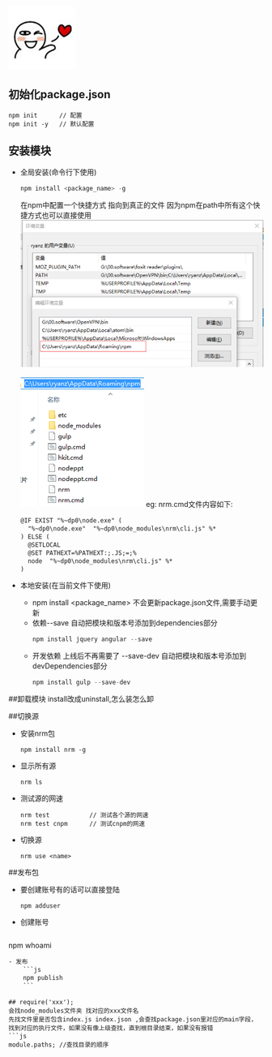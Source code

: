 ![profile](resource/profile.png)

## 初始化package.json
```
npm init      // 配置
npm init -y   // 默认配置
```

## 安装模块
- 全局安装(命令行下使用)
    ```js
    npm install <package_name> -g
    ```
    在npm中配置一个快捷方式 指向到真正的文件
    因为npm在path中所有这个快捷方式也可以直接使用
    ![profile](resource/path.png)

    ![profile](resource/npm-dir.png)
    eg: nrm.cmd文件内容如下:
    ```
    @IF EXIST "%~dp0\node.exe" (
      "%~dp0\node.exe"  "%~dp0\node_modules\nrm\cli.js" %*
    ) ELSE (
      @SETLOCAL
      @SET PATHEXT=%PATHEXT:;.JS;=;%
      node  "%~dp0\node_modules\nrm\cli.js" %*
    )
    ```
- 本地安装(在当前文件下使用)
    + npm install <package_name>
        不会更新package.json文件,需要手动更新
    + 依赖--save 自动把模块和版本号添加到dependencies部分
        ```js
        npm install jquery angular --save
        ```
    + 开发依赖 上线后不再需要了 --save-dev 自动把模块和版本号添加到devDependencies部分
        ```js
        npm install gulp --save-dev
        ```

##卸载模块
install改成uninstall,怎么装怎么卸

##切换源
- 安装nrm包
    ```
    npm install nrm -g
    ```

- 显示所有源
    ```
    nrm ls
    ```

- 测试源的网速
    ```
    nrm test           // 测试各个源的网速
    nrm test cnpm      // 测试cnpm的网速
    ```

- 切换源
    ```
    nrm use <name>
    ```

##发布包
- 要创建账号有的话可以直接登陆
    ```
    npm adduser
    ```
- 创建账号
    ```
npm whoami
```
- 发布
    ```js
    npm publish
    ```

## require('xxx');
会找node_modules文件夹 找对应的xxx文件名
先找文件里是否包含index.js index.json ,会查找package.json里对应的main字段，
找到对应的执行文件，如果没有像上级查找，直到根目录结束，如果没有报错
```js
module.paths; //查找目录的顺序
```
